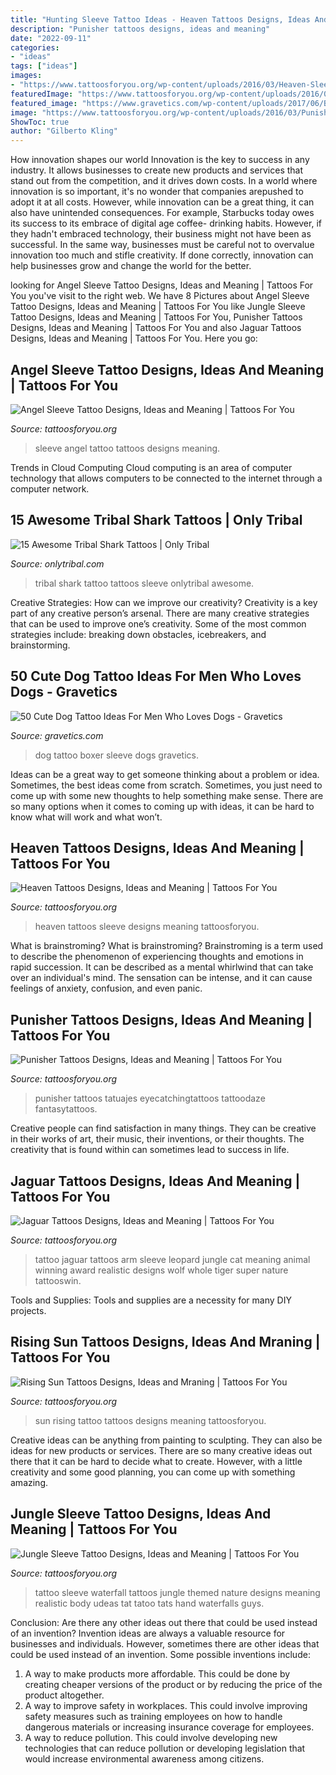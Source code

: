```yaml
---
title: "Hunting Sleeve Tattoo Ideas - Heaven Tattoos Designs, Ideas And Meaning"
description: "Punisher tattoos designs, ideas and meaning"
date: "2022-09-11"
categories:
- "ideas"
tags: ["ideas"]
images:
- "https://www.tattoosforyou.org/wp-content/uploads/2016/03/Heaven-Sleeve-Tattoos.jpg"
featuredImage: "https://www.tattoosforyou.org/wp-content/uploads/2016/03/Rising-Sun-Tattoo-Images.jpg"
featured_image: "https://www.gravetics.com/wp-content/uploads/2017/06/Boxer-Dog-Tattoo-On-Sleeve.jpg"
image: "https://www.tattoosforyou.org/wp-content/uploads/2016/03/Punisher-Tattoos.jpg"
ShowToc: true
author: "Gilberto Kling"
---
```



How innovation shapes our world
Innovation is the key to success in any industry. It allows businesses to create new products and services that stand out from the competition, and it drives down costs. In a world where innovation is so important, it's no wonder that companies arepushed to adopt it at all costs. However, while innovation can be a great thing, it can also have unintended consequences. For example, Starbucks today owes its success to its embrace of digital age coffee- drinking habits. However, if they hadn't embraced technology, their business might not have been as successful. In the same way, businesses must be careful not to overvalue innovation too much and stifle creativity. If done correctly, innovation can help businesses grow and change the world for the better.

	

		
looking for Angel Sleeve Tattoo Designs, Ideas and Meaning | Tattoos For You you've visit to the right web. We have 8 Pictures about Angel Sleeve Tattoo Designs, Ideas and Meaning | Tattoos For You like Jungle Sleeve Tattoo Designs, Ideas and Meaning | Tattoos For You, Punisher Tattoos Designs, Ideas and Meaning | Tattoos For You and also Jaguar Tattoos Designs, Ideas and Meaning | Tattoos For You. Here you go:
		
    
## Angel Sleeve Tattoo Designs, Ideas And Meaning | Tattoos For You

<img loading=lazy src="https://www.tattoosforyou.org/wp-content/uploads/2017/11/Angel-Sleeve-Tattoos.jpg" onerror="this.onerror=null;this.src='https://tse1.mm.bing.net/th?id=OIP.sMA8vxhnkOs29SSJQELtCwHaMl&amp;pid=15.1';" alt="Angel Sleeve Tattoo Designs, Ideas and Meaning | Tattoos For You">

_Source: tattoosforyou.org_

>sleeve angel tattoo tattoos designs meaning. 

	

Trends in Cloud Computing
Cloud computing is an area of computer technology that allows computers to be connected to the internet through a computer network.

    
## 15 Awesome Tribal Shark Tattoos | Only Tribal

<img loading=lazy src="https://www.onlytribal.com/wp-content/uploads/2015/12/Tribal-Shark-Tattoo-Sleeve.jpg" onerror="this.onerror=null;this.src='https://tse2.mm.bing.net/th?id=OIP.An566SQzYcBF4KyI-WD9eAHaMY&amp;pid=15.1';" alt="15 Awesome Tribal Shark Tattoos | Only Tribal">

_Source: onlytribal.com_

>tribal shark tattoo tattoos sleeve onlytribal awesome. 

	

Creative Strategies: How can we improve our creativity?
Creativity is a key part of any creative person’s arsenal. There are many creative strategies that can be used to improve one’s creativity. Some of the most common strategies include: breaking down obstacles, icebreakers, and brainstorming.

    
## 50 Cute Dog Tattoo Ideas For Men Who Loves Dogs - Gravetics

<img loading=lazy src="https://www.gravetics.com/wp-content/uploads/2017/06/Boxer-Dog-Tattoo-On-Sleeve.jpg" onerror="this.onerror=null;this.src='https://tse1.mm.bing.net/th?id=OIP.dH6Gn4vrgBXxbGHdalxu8wHaHa&amp;pid=15.1';" alt="50 Cute Dog Tattoo Ideas For Men Who Loves Dogs - Gravetics">

_Source: gravetics.com_

>dog tattoo boxer sleeve dogs gravetics. 

	

Ideas can be a great way to get someone thinking about a problem or idea. Sometimes, the best ideas come from scratch. Sometimes, you just need to come up with some new thoughts to help something make sense. There are so many options when it comes to coming up with ideas, it can be hard to know what will work and what won’t.

    
## Heaven Tattoos Designs, Ideas And Meaning | Tattoos For You

<img loading=lazy src="https://www.tattoosforyou.org/wp-content/uploads/2016/03/Heaven-Sleeve-Tattoos.jpg" onerror="this.onerror=null;this.src='https://tse1.mm.bing.net/th?id=OIP.tfs44CbTg1lUDZt2m5u7JgHaNq&amp;pid=15.1';" alt="Heaven Tattoos Designs, Ideas and Meaning | Tattoos For You">

_Source: tattoosforyou.org_

>heaven tattoos sleeve designs meaning tattoosforyou. 

	

What is brainstroming?
What is brainstroming? Brainstroming is a term used to describe the phenomenon of experiencing thoughts and emotions in rapid succession. It can be described as a mental whirlwind that can take over an individual's mind. The sensation can be intense, and it can cause feelings of anxiety, confusion, and even panic.

    
## Punisher Tattoos Designs, Ideas And Meaning | Tattoos For You

<img loading=lazy src="https://www.tattoosforyou.org/wp-content/uploads/2016/03/Punisher-Tattoos.jpg" onerror="this.onerror=null;this.src='https://tse2.mm.bing.net/th?id=OIP.g_-0gocFSY3f5nkpJ6UQGwHaJ4&amp;pid=15.1';" alt="Punisher Tattoos Designs, Ideas and Meaning | Tattoos For You">

_Source: tattoosforyou.org_

>punisher tattoos tatuajes eyecatchingtattoos tattoodaze fantasytattoos. 

	

Creative people can find satisfaction in many things. They can be creative in their works of art, their music, their inventions, or their thoughts. The creativity that is found within can sometimes lead to success in life.

    
## Jaguar Tattoos Designs, Ideas And Meaning | Tattoos For You

<img loading=lazy src="https://www.tattoosforyou.org/wp-content/uploads/2016/03/Jaguar-Tattoos.jpg" onerror="this.onerror=null;this.src='https://tse4.mm.bing.net/th?id=OIP.jL_1gFpF7b31WV6ppfD18QHaJ3&amp;pid=15.1';" alt="Jaguar Tattoos Designs, Ideas and Meaning | Tattoos For You">

_Source: tattoosforyou.org_

>tattoo jaguar tattoos arm sleeve leopard jungle cat meaning animal winning award realistic designs wolf whole tiger super nature tattooswin. 

	

Tools and Supplies:
Tools and supplies are a necessity for many DIY projects.

    
## Rising Sun Tattoos Designs, Ideas And Mraning | Tattoos For You

<img loading=lazy src="https://www.tattoosforyou.org/wp-content/uploads/2016/03/Rising-Sun-Tattoo-Images.jpg" onerror="this.onerror=null;this.src='https://tse2.mm.bing.net/th?id=OIP.bYaVkymKye83oVvQLFRJkAHaNr&amp;pid=15.1';" alt="Rising Sun Tattoos Designs, Ideas and Mraning | Tattoos For You">

_Source: tattoosforyou.org_

>sun rising tattoo tattoos designs meaning tattoosforyou. 

	

Creative ideas can be anything from painting to sculpting. They can also be ideas for new products or services. There are so many creative ideas out there that it can be hard to decide what to create. However, with a little creativity and some good planning, you can come up with something amazing.

    
## Jungle Sleeve Tattoo Designs, Ideas And Meaning | Tattoos For You

<img loading=lazy src="https://www.tattoosforyou.org/wp-content/uploads/2017/10/Jungle-Themed-Tattoo-Sleeve.jpg" onerror="this.onerror=null;this.src='https://tse3.mm.bing.net/th?id=OIP.B8ZBxRaP4hjqYgMSmRmItQAAAA&amp;pid=15.1';" alt="Jungle Sleeve Tattoo Designs, Ideas and Meaning | Tattoos For You">

_Source: tattoosforyou.org_

>tattoo sleeve waterfall tattoos jungle themed nature designs meaning realistic body udeas tat tatoo tats hand waterfalls guys. 

	

Conclusion: Are there any other ideas out there that could be used instead of an invention?
Invention ideas are always a valuable resource for businesses and individuals. However, sometimes there are other ideas that could be used instead of an invention. Some possible inventions include:
1. A way to make products more affordable. This could be done by creating cheaper versions of the product or by reducing the price of the product altogether.
2. A way to improve safety in workplaces. This could involve improving safety measures such as training employees on how to handle dangerous materials or increasing insurance coverage for employees.
3. A way to reduce pollution. This could involve developing new technologies that can reduce pollution or developing legislation that would increase environmental awareness among citizens.

